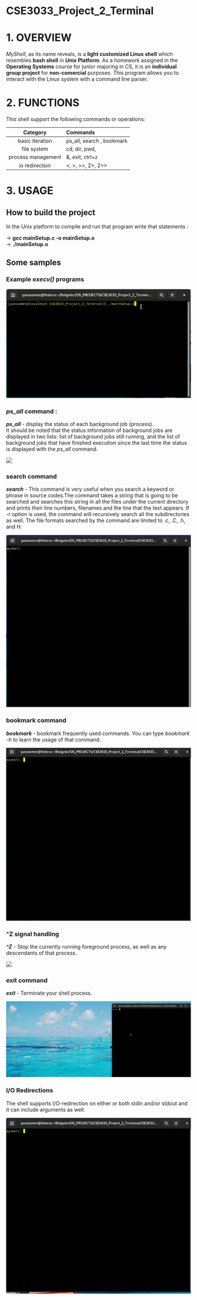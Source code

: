 # CSE3033_Project_2_Terminal
# 1. OVERVIEW
*MyShell*, as its name reveals, is a **light customized Linux shell** which resembles **bash shell** in **Unix Platform**.
As a homework assigned in the **Operating Systems** course for junior majoring in CS,
it is an **individual group project** for **non-comercial** purposes.
This program allows you to interact with the Linux system with a command line parser.  

# 2. FUNCTIONS
This shell support the following commands or operations:   

| Category | Commands |  
| :----------------: | :--------------------------------------|  
| basic iteration     | ps_all, search , bookmark             |  
| file system         | cd, dir, pwd,                         |
| process management  | &, exit, ctrl+z                       |
| io redirection      | <, >, >>, 2>, 2>>                     |  

# 3. USAGE
## How to build the project
In the Unix platform to compile and run that program write that statements :  

->  **gcc mainSetup.c -o mainSetup.o**  
-> **./mainSetup.o**  

## Some samples 

### Example  _execv()_ programs  

![](/gifs/vol3.gif)  

### **_ps\_all_** command :  
**_ps\_all_** - display the status of each background job (process).  
 It should be noted that the status information of
background jobs are displayed in two lists: list of background jobs still running, and the list
of background jobs that have finished execution since the last time the status is displayed
with the _ps\_all_ command.  

![](/gifs/vol1.gif)

### **search** command  
**_search_** - This command is very useful when you search a keyword or phrase in source
codes.The command takes a string that is going to be searched and searches this string in all
the files under the current directory and prints their line numbers, filenames and the line that
the text appears. If -r option is used, the command will recursively search all the
subdirectories as well. The file formats searched by the command are limited to .c, .C, .h,
and H.  

![](/gifs/vol2.gif)

### **bookmark** command 
**_bookmark_** - bookmark frequently used commands. You can type _bookmark -h_ to learn the usage of that command.  


![](/gifs/vol7.gif)

### **^Z** signal handling  
**_^Z_** - Stop the currently running foreground process, as well as any descendants of that
process.  

![](/gifs/vol4.gif)

### **exit** command 
**_exit_** - Terminate your shell process.  

![](/gifs/vol6.gif)

### **I/O Redirections**
The shell supports I/O-redirection on either or both stdin and/or stdout and it can include
arguments as well.  

![](/gifs/vol5.gif)


